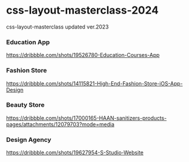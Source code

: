 # css-layout-masterclass-2024

css-layout-masterclass updated ver.2023

### Education App

https://dribbble.com/shots/19526780-Education-Courses-App

### Fashion Store

https://dribbble.com/shots/14115821-High-End-Fashion-Store-iOS-App-Design

### Beauty Store

https://dribbble.com/shots/17000165-HAAN-sanitizers-products-pages/attachments/12079703?mode=media

### Design Agency

https://dribbble.com/shots/19627954-S-Studio-Website
